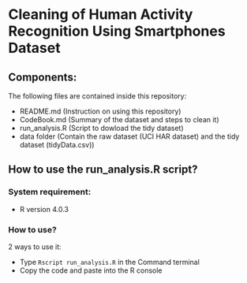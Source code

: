 # Cleaning of Human Activity Recognition Using Smartphones Dataset

## Components:
The following files are contained inside this repository: 
- README.md (Instruction on using this repository)
- CodeBook.md (Summary of the dataset and steps to clean it)
- run_analysis.R (Script to dowload the tidy dataset)
- data folder (Contain the raw dataset (UCI HAR dataset) and the tidy dataset (tidyData.csv))

## How to use the run_analysis.R script?
### System requirement: 
- R version 4.0.3

### How to use?
2 ways to use it: 
- Type `Rscript run_analysis.R` in the Command terminal
- Copy the code and paste into the R console 
